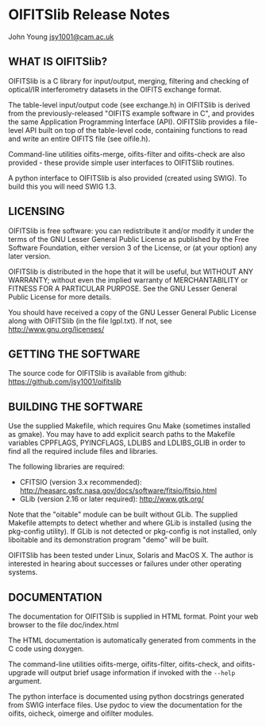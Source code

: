 OIFITSlib Release Notes
=======================

John Young <jsy1001@cam.ac.uk>

WHAT IS OIFITSlib?
------------------

OIFITSlib is a C library for input/output, merging, filtering and
checking of optical/IR interferometry datasets in the OIFITS exchange
format.

The table-level input/output code (see exchange.h) in OIFITSlib is
derived from the previously-released "OIFITS example software in C",
and provides the same Application Programming Interface
(API). OIFITSlib provides a file-level API built on top of the
table-level code, containing functions to read and write an entire
OIFITS file (see oifile.h).

Command-line utilities oifits-merge, oifits-filter and oifits-check
are also provided - these provide simple user interfaces to
OIFITSlib routines.

A python interface to OIFITSlib is also provided (created using
SWIG). To build this you will need SWIG 1.3.


LICENSING
---------

OIFITSlib is free software: you can redistribute it and/or modify it
under the terms of the GNU Lesser General Public License as published
by the Free Software Foundation, either version 3 of the License, or
(at your option) any later version.

OIFITSlib is distributed in the hope that it will be useful, but
WITHOUT ANY WARRANTY; without even the implied warranty of
MERCHANTABILITY or FITNESS FOR A PARTICULAR PURPOSE.  See the GNU
Lesser General Public License for more details.

You should have received a copy of the GNU Lesser General Public
License along with OIFITSlib (in the file lgpl.txt).  If not, see
<http://www.gnu.org/licenses/>
 

GETTING THE SOFTWARE
--------------------

The source code for OIFITSlib is available from github:
<https://github.com/jsy1001/oifitslib>


BUILDING THE SOFTWARE
---------------------

Use the supplied Makefile, which requires Gnu Make (sometimes
installed as gmake). You may have to add explicit search paths to the
Makefile variables CPPFLAGS, PYINCFLAGS, LDLIBS and LDLIBS_GLIB in
order to find all the required include files and libraries.

The following libraries are required:
- CFITSIO (version 3.x recommended):
  http://heasarc.gsfc.nasa.gov/docs/software/fitsio/fitsio.html
- GLib    (version 2.16 or later required):
  http://www.gtk.org/

Note that the "oitable" module can be built without GLib. The supplied
Makefile attempts to detect whether and where GLib is installed (using
the pkg-config utility). If GLib is not detected or pkg-config is not
installed, only liboitable and its demonstration program "demo" will
be built.

OIFITSlib has been tested under Linux, Solaris and MacOS X. The author
is interested in hearing about successes or failures under other
operating systems.


DOCUMENTATION
-------------

The documentation for OIFITSlib is supplied in HTML format. Point your
web browser to the file doc/index.html

The HTML documentation is automatically generated from comments
in the C code using doxygen.

The command-line utilities oifits-merge, oifits-filter, oifits-check,
and oifits-upgrade will output brief usage information if invoked with
the `--help` argument.

The python interface is documented using python docstrings generated
from SWIG interface files. Use pydoc to view the documentation for the
oifits, oicheck, oimerge and oifilter modules.
